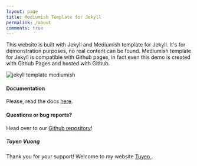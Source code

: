 ```yaml
---
layout: page
title: Mediumish Template for Jekyll
permalink: /about
comments: true
---
```


<div class="row justify-content-between">
<div class="col-md-8 pr-5">

<p>This website is built with Jekyll and Mediumish template for Jekyll. It's for demonstration purposes, no real content can be found. Mediumish template for Jekyll is compatible with Github pages, in fact even this demo is created with Github Pages and hosted with Github.</p>

<p class="mb-5"><img class="shadow-lg" src="{{site.baseurl}}/assets/images/mediumish-jekyll-template.png" alt="jekyll template mediumish" /></p>
<h4>Documentation</h4>

<p>Please, read the docs <a href="https://bootstrapstarter.com/bootstrap-templates/template-mediumish-bootstrap-jekyll/">here</a>.</p>

<h4>Questions or bug reports?</h4>

<p>Head over to our <a href="https://github.com/tuyenga">Github repository</a>!</p>

</div>

<div class="col-md-4">

<div class="sticky-top sticky-top-80">
<h5>Tuyen Vuong</h5>

<p>Thank you for your support! Welcome to my website <a target="_blank" href="https://tuyenga.github.io">Tuyen <i class="fab fa-github"></i></a>.</p>

</div>
</div>
</div>
